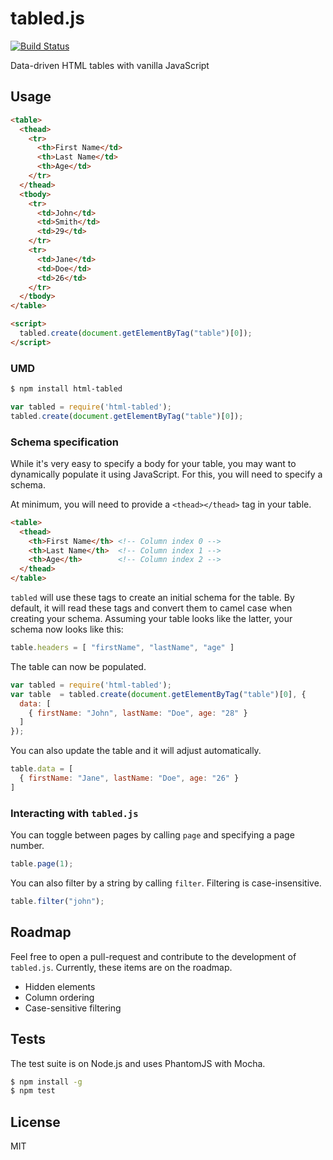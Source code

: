 # tabled.js

[![Build Status](https://travis-ci.org/divmgl/tabled.js.svg?branch=master)](https://travis-ci.org/divmgl/tabled.js)

Data-driven HTML tables with vanilla JavaScript

## Usage

```html
<table>
  <thead>
    <tr>
      <th>First Name</td>
      <th>Last Name</td>
      <th>Age</td>
    </tr>
  </thead>
  <tbody>
    <tr>
      <td>John</td>
      <td>Smith</td>
      <td>29</td>
    </tr>
    <tr>
      <td>Jane</td>
      <td>Doe</td>
      <td>26</td>
    </tr>
  </tbody>
</table>

<script>
  tabled.create(document.getElementByTag("table")[0]);
</script>
```

### UMD

```bash
$ npm install html-tabled
```

```javascript
var tabled = require('html-tabled');
tabled.create(document.getElementByTag("table")[0]);
```

### Schema specification

While it's very easy to specify a body for your table, you may want to
dynamically populate it using JavaScript. For this, you will need to specify
a schema.

At minimum, you will need to provide a `<thead></thead>` tag in your table.

```html
<table>
  <thead>
    <th>First Name</th> <!-- Column index 0 -->
    <th>Last Name</th>  <!-- Column index 1 -->
    <th>Age</th>        <!-- Column index 2 -->
  </thead>
</table>
```

`tabled` will use these tags to create an initial schema for the table. By
default, it will read these tags and convert them to camel case when creating
your schema. Assuming your table looks like the latter, your schema now looks
like this:

```javascript
table.headers = [ "firstName", "lastName", "age" ]
```

The table can now be populated.

```javascript
var tabled = require('html-tabled');
var table  = tabled.create(document.getElementByTag("table")[0], {
  data: [
    { firstName: "John", lastName: "Doe", age: "28" }
  ]
});
```

You can also update the table and it will adjust automatically.

```javascript
table.data = [
  { firstName: "Jane", lastName: "Doe", age: "26" }
]
```

### Interacting with `tabled.js`

You can toggle between pages by calling `page` and specifying a page number.

```javascript
table.page(1);
```

You can also filter by a string by calling `filter`. Filtering is
case-insensitive.

```javascript
table.filter("john");
```

## Roadmap

Feel free to open a pull-request and contribute to the development of
`tabled.js`. Currently, these items are on the roadmap.

* Hidden elements
* Column ordering
* Case-sensitive filtering

## Tests

The test suite is on Node.js and uses PhantomJS with Mocha.

```bash
$ npm install -g
$ npm test
```

## License

MIT
